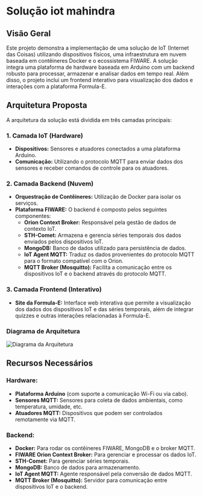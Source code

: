 # Solução iot mahindra

## Visão Geral

Este projeto demonstra a implementação de uma solução de IoT (Internet das Coisas) utilizando dispositivos físicos, uma infraestrutura em nuvem baseada em contêineres Docker e o ecossistema FIWARE. A solução integra uma plataforma de hardware baseada em Arduino com um backend robusto para processar, armazenar e analisar dados em tempo real. Além disso, o projeto inclui um frontend interativo para visualização dos dados e interações com a plataforma Formula-E.

## Arquitetura Proposta

A arquitetura da solução está dividida em três camadas principais:

### 1. Camada IoT (Hardware)
- **Dispositivos:** Sensores e atuadores conectados a uma plataforma Arduino.
- **Comunicação:** Utilizando o protocolo MQTT para enviar dados dos sensores e receber comandos de controle para os atuadores.

### 2. Camada Backend (Nuvem)
- **Orquestração de Contêineres:** Utilização de Docker para isolar os serviços.
- **Plataforma FIWARE:** O backend é composto pelos seguintes componentes:
  - **Orion Context Broker:** Responsável pela gestão de dados de contexto IoT.
  - **STH-Comet:** Armazena e gerencia séries temporais dos dados enviados pelos dispositivos IoT.
  - **MongoDB:** Banco de dados utilizado para persistência de dados.
  - **IoT Agent MQTT:** Traduz os dados provenientes do protocolo MQTT para o formato compatível com o Orion.
  - **MQTT Broker (Mosquitto):** Facilita a comunicação entre os dispositivos IoT e o backend através do protocolo MQTT.

### 3. Camada Frontend (Interativo)
- **Site da Formula-E:** Interface web interativa que permite a visualização dos dados dos dispositivos IoT e das séries temporais, além de integrar quizzes e outras interações relacionadas à Formula-E.

### Diagrama de Arquitetura

![Diagrama da Arquitetura](diagrama%20do%20iot.jpg)

## Recursos Necessários

### Hardware:
- **Plataforma Arduino** (com suporte a comunicação Wi-Fi ou via cabo).
- **Sensores MQTT:** Sensores para coleta de dados ambientais, como temperatura, umidade, etc.
- **Atuadores MQTT:** Dispositivos que podem ser controlados remotamente via MQTT.

### Backend:
- **Docker:** Para rodar os contêineres FIWARE, MongoDB e o broker MQTT.
- **FIWARE Orion Context Broker:** Para gerenciar e processar os dados IoT.
- **STH-Comet:** Para gerenciar séries temporais.
- **MongoDB:** Banco de dados para armazenamento.
- **IoT Agent MQTT:** Agente responsável pela conversão de dados MQTT.
- **MQTT Broker (Mosquitto):** Servidor para comunicação entre dispositivos IoT e o backend.
